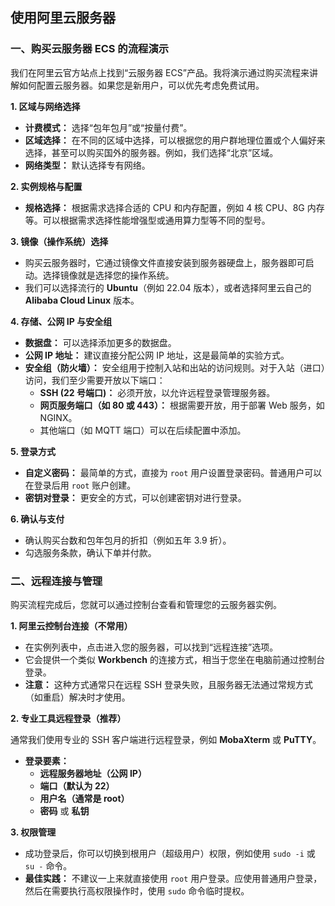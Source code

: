 ## 使用阿里云服务器

### 一、购买云服务器 ECS 的流程演示

我们在阿里云官方站点上找到“云服务器 ECS”产品。我将演示通过购买流程来讲解如何配置云服务器。如果您是新用户，可以优先考虑免费试用。

**1. 区域与网络选择**

* **计费模式：** 选择“包年包月”或“按量付费”。
* **区域选择：** 在不同的区域中选择，可以根据您的用户群地理位置或个人偏好来选择，甚至可以购买国外的服务器。例如，我们选择“北京”区域。
* **网络类型：** 默认选择专有网络。

**2. 实例规格与配置**

* **规格选择：** 根据需求选择合适的 CPU 和内存配置，例如 4 核 CPU、8G 内存等。可以根据需求选择性能增强型或通用算力型等不同的型号。

**3. 镜像（操作系统）选择**

* 购买云服务器时，它通过镜像文件直接安装到服务器硬盘上，服务器即可启动。选择镜像就是选择您的操作系统。
* 我们可以选择流行的 **Ubuntu**（例如 22.04 版本），或者选择阿里云自己的 **Alibaba Cloud Linux** 版本。

**4. 存储、公网 IP 与安全组**

* **数据盘：** 可以选择添加更多的数据盘。
* **公网 IP 地址：** 建议直接分配公网 IP 地址，这是最简单的实验方式。
* **安全组（防火墙）：** 安全组用于控制入站和出站的访问规则。对于入站（进口）访问，我们至少需要开放以下端口：
    * **SSH (22 号端口)：** 必须开放，以允许远程登录管理服务器。
    * **网页服务端口（如 80 或 443）：** 根据需要开放，用于部署 Web 服务，如 NGINX。
    * 其他端口（如 MQTT 端口）可以在后续配置中添加。

**5. 登录方式**

* **自定义密码：** 最简单的方式，直接为 `root` 用户设置登录密码。普通用户可以在登录后用 `root` 账户创建。
* **密钥对登录：** 更安全的方式，可以创建密钥对进行登录。

**6. 确认与支付**

* 确认购买台数和包年包月的折扣（例如五年 3.9 折）。
* 勾选服务条款，确认下单并付款。

### 二、远程连接与管理

购买流程完成后，您就可以通过控制台查看和管理您的云服务器实例。

**1. 阿里云控制台连接（不常用）**

* 在实例列表中，点击进入您的服务器，可以找到“远程连接”选项。
* 它会提供一个类似 **Workbench** 的连接方式，相当于您坐在电脑前通过控制台登录。
* **注意：** 这种方式通常只在远程 SSH 登录失败，且服务器无法通过常规方式（如重启）解决时才使用。

**2. 专业工具远程登录（推荐）**

通常我们使用专业的 SSH 客户端进行远程登录，例如 **MobaXterm** 或 **PuTTY**。

* **登录要素：**
    * **远程服务器地址（公网 IP）**
    * **端口（默认为 22）**
    * **用户名（通常是 root）**
    * **密码** 或 **私钥**

**3. 权限管理**

* 成功登录后，你可以切换到根用户（超级用户）权限，例如使用 `sudo -i` 或 `su -` 命令。
* **最佳实践：** 不建议一上来就直接使用 `root` 用户登录。应使用普通用户登录，然后在需要执行高权限操作时，使用 `sudo` 命令临时提权。